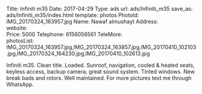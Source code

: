 Title:          Infiniti m35
Date:           2017-04-29
Type:           ads
url:            ads/Infiniti_m35
save_as:        ads/Infiniti_m35/index.html
template:       photos
PhotoId:        IMG_20170324_163957.jpg
Name:           Nawaf almushayt
Address:        
website:        
Price:          5000
Telephone:      6156056561
TeleMore:       
photosList:     IMG_20170324_163957.jpg,IMG_20170324_163857.jpg,IMG_20170410_102103.jpg,IMG_20170324_164230.jpg,IMG_20170410_102613.jpg

Infiniti m35. Clean title. Loaded. Sunroof​, navigation, cooled & heated seats, keyless access, backup camera, great sound system. Tinted windows. New break bads and rotors. Well maintained. For more pictures text me through WhatsApp.
